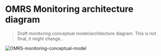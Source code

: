 # OMRS Monitoring architecture diagram

> Draft monitoring conceptual model/architecture diagram. This is not final, it might change..

![OMRS-monitoring-conceptual-model](https://user-images.githubusercontent.com/19473115/201914512-c9e65537-5873-42d5-ac51-3dd35e705356.svg)

